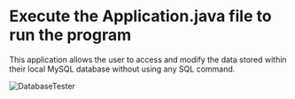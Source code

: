 # Execute the Application.java file to run the program
This application allows the user to access and modify the data stored within their local MySQL database without using any SQL command.

![DatabaseTester](https://github.com/ZhengPei1/DatabaseTester/assets/90728829/05232a99-377f-4d19-a708-ba4e7b177554)
